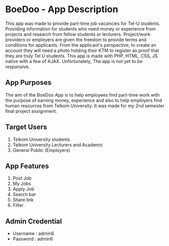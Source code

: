 # BoeDoo - App Description   
This app was made to provide part-time job vacancies for Tel-U students. Providing information for students who need money or experience from projects and research from fellow students or lecturers. Project/work providers or employers are given the freedom to provide terms and conditions for applicants. From the applicant's perspective, to create an account they will need a photo holding their KTM to register as proof that they are truly Tel U students. This app is made with PHP, HTML, CSS, JS native with a few of AJAX. Unfortunately, The app is not yet to be responsive.

## App Purposes
The aim of the BoeDoo App is to help employees find part-time work with the purpose of earning money, experience and also to help employers find human resources from Telkom University. It was made for my 2nd semester final project assignment. 

## Target Users
1. Telkom University students
2. Telkom University Lecturers and Academic
3. General Public (Employers)

## App Features
1. Post Job
2. My Jobs
3. Apply Job
4. Search bar
5. Share link
6. Filter 

## Admin Credential  
- Username : admin6  
- Password : admin6
